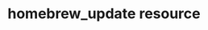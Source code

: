 ---
resource_reference: true
properties_shortcode:
resources_common_guards: true
resources_common_notification: true
resources_common_properties: true
title: homebrew_update resource
resource: homebrew_update
aliases:
- "/resource_homebrew_update.html"
menu:
  infra:
    title: homebrew_update
    identifier: chef_infra/cookbook_reference/resources/homebrew_update homebrew_update
    parent: chef_infra/cookbook_reference/resources
resource_description_list:
- markdown: Use the **homebrew_update** resource to manage Homebrew repository updates
    on MacOS.
resource_new_in: '16.2'
syntax_full_code_block: |-
  homebrew_update 'name' do
    frequency      Integer # default value: 86400
    action         Symbol # defaults to :periodic if not specified
  end
syntax_properties_list:
syntax_full_properties_list:
- "`homebrew_update` is the resource."
- "`name` is the name given to the resource block."
- "`action` identifies which steps Chef Infra Client will take to bring the node into
  the desired state."
- "`frequency` is the property available to this resource."
actions_list:
  :nothing:
    shortcode: resources_common_actions_nothing.md
  :periodic:
    markdown:
  :update:
    markdown:
properties_list:
- property: frequency
  ruby_type: Integer
  required: false
  default_value: '86400'
  description_list:
  - markdown: Determines how frequently (in seconds) Homebrew updates are made. Use
      this property when the `:periodic` action is specified.
examples: |
  **Update the homebrew repository data at a specified interval**:
  ```ruby
  homebrew_update 'all platforms' do
    frequency 86400
    action :periodic
  end
  ```
  **Update the Homebrew repository at the start of a Chef Infra Client run**:
  ```ruby
  homebrew_update 'update'
  ```
---